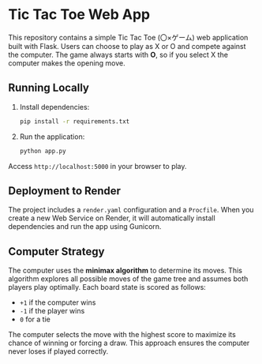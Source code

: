 # Tic Tac Toe Web App

This repository contains a simple Tic Tac Toe (〇×ゲーム) web application built with Flask. Users can choose to play as X or O and compete against the computer. The game always starts with **O**, so if you select X the computer makes the opening move.

## Running Locally

1. Install dependencies:
   ```bash
   pip install -r requirements.txt
   ```
2. Run the application:
   ```bash
   python app.py
   ```

Access `http://localhost:5000` in your browser to play.

## Deployment to Render

The project includes a `render.yaml` configuration and a `Procfile`. When you create a new Web Service on Render, it will automatically install dependencies and run the app using Gunicorn.

## Computer Strategy

The computer uses the **minimax algorithm** to determine its moves. This algorithm explores all possible moves of the game tree and assumes both players play optimally. Each board state is scored as follows:

- `+1` if the computer wins
- `-1` if the player wins
- `0` for a tie

The computer selects the move with the highest score to maximize its chance of winning or forcing a draw. This approach ensures the computer never loses if played correctly.

